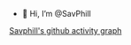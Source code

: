 - 👋 Hi, I’m @SavPhill

[Savphill's github activity graph](https://activity-graph.herokuapp.com/graph?username=savphill&theme=dracula)
